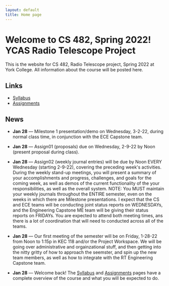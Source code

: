 ```yaml
---
layout: default
title: Home page
---
```


# Welcome to CS 482, Spring 2022!<br>YCAS Radio Telescope Project

This is the website for CS 482, Radio Telescope project, Spring 2022 at York College.
All information about the course will be posted here.

## Links

* [Syllabus](syllabus.html)
* [Assignments](assign/index.html)

## News

<!--

* **May 7** &mdash; [Final Technical Reports](./assign/finalreport.html) and Team Posters are due Friday, 5-14-21, by Noon in your Google Drive, as well as in PDF form via email to your instructors.

* **May 7** &mdash; [Final Self/Peer Evaluations](./assign/PeerEval-RadioTelescope-Sp22-final.pdf) are due Wednesday, 5-11-21, by Noon in PDF form via email to your instructors.

* **Apr 13** &mdash; The Radio Telescope Project Final Presentation and Demo (MS4) will be Monday, 5-9-22, from 5:00pm to 7:00pm, in coordination with the Engineering Capstone team.

* **Apr 13** &mdash; [Draft Technical Reports](./assign/finalreport.html) are due Wednesday, 5-4-22, by Noon in your Google Drive, for review and comment by your instructors.

* **Apr 7** &mdash; **The Engineering and Computer Science Rollout for the Radio Telescope Project** is scheduled for Friday, 4-29-22, from 5:00p to 6:30p in the Project Workspace.  There will be some additional effort and coordination with the Engineering Capstone team in order to present the entire Radio Telescope project at that time.

* **Mar 23* &mdash; Milestone 3 presentation/demo on Wednesday, 4-13-22, during normal class time.

* **Mar 2** &mdash; [Midterm Self/Peer Evaluations](./assign/PeerEval-RadioTelescope-Sp22-midterm.pdf) are due Friday, 3-25-22, by Noon in PDF form via email to your instructors.

* **Mar 2** &mdash; Milestone 2 presentation/demo on Wednesday, 3-23-22, during normal class time.


-->

* **Jan 28** &mdash; Milestone 1 presentation/demo on Wednesday, 3-2-22, during normal class time, in conjunction with the ECE Capstone team.

* **Jan 28** &mdash; Assign01 (proposals) due on Wednesday, 2-9-22 by Noon (present proposal during class).

* **Jan 28** &mdash; Assign02 (weekly journal entries) will be due by Noon EVERY Wednesday (starting 2-9-22), covering the preceding week's activities.  During the weekly stand-up meetings, you will present a summary of your accomplishments and progress, challenges, and goals for the coming week, as well as demos of the current functionality of the your responsibilities, as well as the overall system.  NOTE: You MUST maintain your weekly journals throughout the ENTIRE semester, even on the weeks in which there are Milestone presentations.  I expect that the CS and ECE teams will be conducting joint status reports on WEDNESDAYs, and the Engineering Capstone ME team will be giving their status reports on FRIDAYs.  You are expected to attend both meeting times, ans there is a lot of coordination that will need to conducted across all of the teams.

* **Jan 28** &mdash; Our first meeting of the semester will be on Friday, 1-28-22 from Noon to 1:15p in KEC 118 and/or the Project Workspace.  We will be going over administrative and orgainzational stuff, and then getting into the nitty gritty of how to approach the seemster, and spin up the new team members, as well as how to integrate with the RT Engineering Capstone team.

* **Jan 28** &mdash; Welcome back!  The [Syllabus](syllabus.html) and [Assignments](assign/index.html) pages have a complete overview of the course and what you will be expected to do.

<!-- vim:set wrap: -->
<!-- vim:set linebreak: -->
<!-- vim:set nolist: -->
